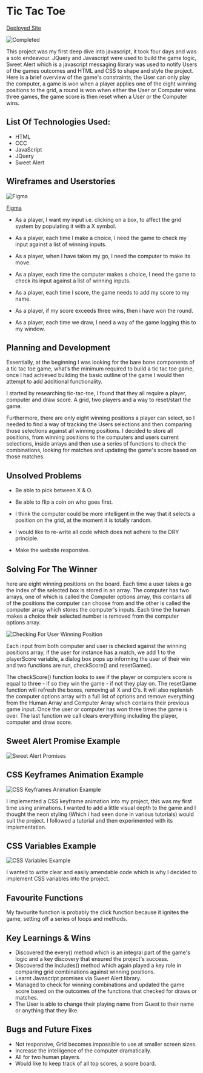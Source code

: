 # Tic Tac Toe

<a href="https://christopher-k-c.github.io/SEI-64_PROJECT_ONE/">Deployed Site</a>

![Completed](/final.png)

This project was my first deep dive into javascript, it took four days and was a solo endeavour. JQuery and Javascript were used to build the game logic, Sweet Alert which is a javascript messaging library was used to notify Users of the games outcomes and HTML and CSS to shape and style the project. Here is a brief overview of the game's constraints, the User can only play the computer, a game is won when a player applies one of the eight winning positions to the grid, a round is won when either the User or Computer wins three games, the game score is then reset when a User or the Computer wins.

## List Of Technologies Used:

* HTML
* CCC
* JavaScript
* JQuery
* Sweet Alert


## Wireframes and Userstories 

![Figma](/figma.png)

<a href="https://www.figma.com/file/pk7l77rXgNJoFsfVeHWQnc/Untitled?node-id=0%3A1"> Figma </a>


* As a player, I want my input i.e. clicking on a box, to affect the grid system by populating it with a X symbol.

* As a player, each time I make a choice, I need the game to check my input against a list of winning inputs.

* As a player, when I have taken my go, I need the computer to make its move.

* As a player, each time the computer makes a choice, I need the game to check its input against a list of winning inputs.

* As a player, each time I score, the game needs to add my score to my name.

* As a player, if my score exceeds three wins, then i have won the round.

* As a player, each time we draw, I need a way of the game logging this to my window.


## Planning and Development
Essentially, at the beginning I was looking for the bare bone components of a tic tac toe game, what’s the minimum required to build a tic tac toe game, once I had achieved building the basic outline of the game I would then attempt to add additional functionality.

I started by researching tic-tac-toe, I found that they all require a player, computer and draw score. A grid, two players and a way to reset/start the game. 

Furthermore, there are only eight winning positions a player can select, so I needed to find a way of tracking the Users selections and then comparing those selections against all winning positions. I decided to store all positions, from winning positions to the computers and users current selections, inside arrays and then use a series of functions to check the combinations, looking for matches and updating the game's score based on those matches.


## Unsolved Problems

* Be able to pick between X & O.

* Be able to flip a coin on who goes first.

* I think the computer could be more intelligent in the way that it selects a position on the grid, at the moment it is totally random.

* I would like to re-write all code which does not adhere to the DRY principle.

* Make the website responsive.


## Solving For The Winner

here are eight winning positions on the board. Each time a user takes a go the index of the selected box is stored in an array. The computer has two arrays, one of which is called the Computer options array, this contains all of the positions the computer can choose from and the other is called the computer array which stores the computer's inputs. Each time the human makes a choice their selected number is removed from the computer options array.

![Checking For User Winning Position](/game_logic.png)

Each input from both computer and user is checked against the winning positions array, if the user for instance has a match, we add 1 to the playerScore variable, a dialog box pops up informing the user of their win and two functions are run, checkScore() and resetGame().

The checkScore() function looks to see if the player or computers score is equal to three - if so they win the game - if not they play on. The resetGame function will refresh the boxes, removing all X and O’s. It will also replenish the computer options array with a full list of options and remove everything from the Human Array and Computer Array which contains their previous game input.
Once the user or computer has won three times the game is over. The last function we call clears everything including the player, computer and draw score.

## Sweet Alert Promise Example
![Sweet Alert Promises](/sweetalert.png)


## CSS Keyframes Animation Example
![CSS Keyframes Animation Example](/keyframe.png)

I implemented a CSS keyframe animation into my project, this was my first time using animations. I wanted to add a little visual depth to the game and I thought the neon styling (Which i had seen done in various tutorials) would suit the project. I followed a tutorial and then experimented with its implementation.



## CSS Variables Example
![CSS Variables Example](/css-vars.png)

I wanted to write clear and easily amendable code which is why I decided to implement CSS variables into the project.



## Favourite Functions

My favourite function is probably the click function because it ignites the game, setting off a series of loops and methods.

## Key Learnings & Wins

- Discovered the every() method which is an integral part of the game's logic and a key discovery that ensured the project's success.
- Discovered the includes() method which again played a key role in comparing grid combinations against winning positions.
- Learnt Javascript promises via Sweet Alert library.
- Managed to check for winning combinations and updated the game score based on the outcomes of the functions that checked for draws or matches.
- The User is able to change their playing name from Guest to their name or anything that they like.


## Bugs and Future Fixes

- Not responsive, Grid becomes impossible to use at smaller screen sizes.
- Increase the intelligence of the computer dramatically.
- All for two human players.
- Would like to keep track of all top scores, a score board.





